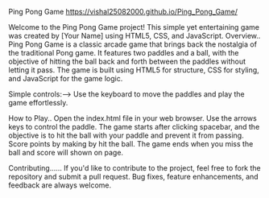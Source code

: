 Ping Pong Game    https://vishal25082000.github.io/Ping_Pong_Game/

Welcome to the Ping Pong Game project! This simple yet entertaining game was created by [Your Name] using HTML5, CSS, and JavaScript.
Overview..
Ping Pong Game is a classic arcade game that brings back the nostalgia of the traditional Pong game. It features two paddles and a ball, with the objective of hitting the ball back and forth between the paddles without letting it pass. The game is built using HTML5 for structure, CSS for styling, and JavaScript for the game logic.

Simple controls:--> Use the keyboard to move the paddles and play the game effortlessly.

How to Play..
Open the index.html file in your web browser.
Use the arrows keys to control the paddle.
The game starts after clicking spacebar, and the objective is to hit the ball with your paddle and prevent it from passing.
Score points by making by hit the ball.
The game ends when you miss the ball and score will shown on page.

Contributing......
If you'd like to contribute to the project, feel free to fork the repository and submit a pull request. Bug fixes, feature enhancements, and feedback are always welcome.
